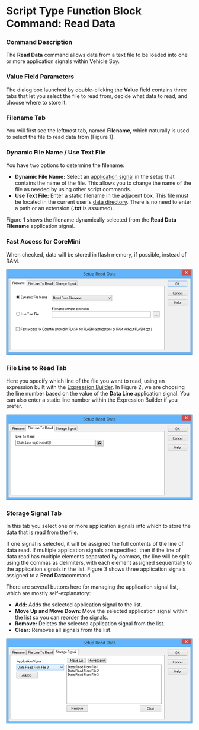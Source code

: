 # Script Type Function Block Command: Read Data

### Command Description

The **Read Data** command allows data from a text file to be loaded into one or more application signals within Vehicle Spy.

### Value Field Parameters

The dialog box launched by double-clicking the **Value** field contains three tabs that let you select the file to read from, decide what data to read, and choose where to store it.

### Filename Tab

You will first see the leftmost tab, named **Filename**, which naturally is used to select the file to read data from (Figure 1).

### Dynamic File Name / Use Text File

You have two options to determine the filename:

* **Dynamic File Name:** Select an [application signal](../../../application-signals/) in the setup that contains the name of the file. This allows you to change the name of the file as needed by using other script commands.
* **Use Text File:** Enter a static filename in the adjacent box. This file must be located in the current user's [data directory](../../../../../basic-operation-of-vehicle-spy/data-directory.md). There is no need to enter a path or an extension (**.txt** is assumed).

Figure 1 shows the filename dynamically selected from the **Read Data Filename** application signal.

### Fast Access for CoreMini

When checked, data will be stored in flash memory, if possible, instead of RAM.

![Figure 1: Read Data command parameters - Filename Tab](../../../../../.gitbook/assets/fb_read_data_1.gif)

### File Line to Read Tab

Here you specify which line of the file you want to read, using an expression built with the [Expression Builder](../../../../../shared-features-in-vehicle-spy/shared-features-expression-builder.md). In Figure 2, we are choosing the line number based on the value of the **Data Line** application signal. You can also enter a static line number within the Expression Builder if you prefer.

![Figure 2: Read Data command parameters - File Line to Read Tab](../../../../../.gitbook/assets/fb_read_data_2.gif)



### Storage Signal Tab

In this tab you select one or more application signals into which to store the data that is read from the file.

If one signal is selected, it will be assigned the full contents of the line of data read. If multiple application signals are specified, then if the line of data read has multiple elements separated by commas, the line will be split using the commas as delimiters, with each element assigned sequentially to the application signals in the list. Figure 3 shows three application signals assigned to a **Read Data**command.

There are several buttons here for managing the application signal list, which are mostly self-explanatory:

* **Add:** Adds the selected application signal to the list.
* **Move Up and Move Down:** Move the selected application signal within the list so you can reorder the signals.
* **Remove:** Deletes the selected application signal from the list.
* **Clear:** Removes all signals from the list.

![Figure 3: Read Data command parameters - Storage Signal Tab](../../../../../.gitbook/assets/fb_read_data_3.gif)
